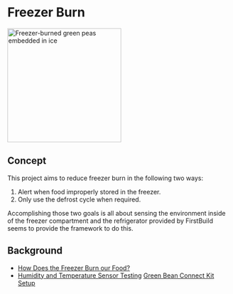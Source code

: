 # Freezer Burn
<a title="By User:Ragesoss (Own work) [CC BY-SA 3.0 (http://creativecommons.org/licenses/by-sa/3.0)], via Wikimedia Commons" href="http://commons.wikimedia.org/wiki/File%3AFreezer-burned_green_peas_embedded_in_ice.jpeg"><img width="256" alt="Freezer-burned green peas embedded in ice" src="http://upload.wikimedia.org/wikipedia/commons/0/05/Freezer-burned_green_peas_embedded_in_ice.jpeg"/></a>
## Concept
This project aims to reduce freezer burn in the following two ways:

1. Alert when food improperly stored in the freezer.
2. Only use the defrost cycle when required.

Accomplishing those two goals is all about sensing the environment inside of the freezer compartment and the refrigerator provided by FirstBuild seems to provide the framework to do this. 

## Background
* [How Does the Freezer Burn our Food?](http://www3.interscience.wiley.com/cgi-bin/fulltext/122278975/PDFSTART)
* [Humidity and Temperature Sensor Testing](http://www.kandrsmith.org/RJS/Misc/calib_dht22.html)
[Green Bean Connect Kit Setup](./gbck.md)
